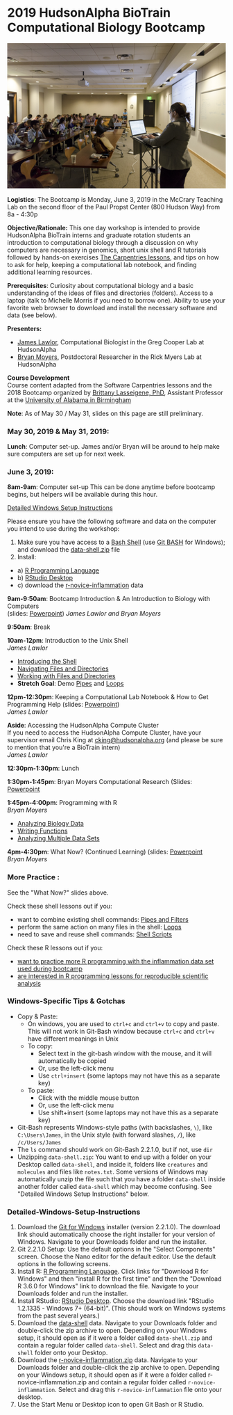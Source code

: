 # 2019 HudsonAlpha BioTrain Computational Biology Bootcamp
![2018 Bootcamp Photo](full-4.jpg)

**Logistics**: The Bootcamp is Monday, June 3, 2019 in the McCrary Teaching Lab on the second floor of the Paul Propst Center (800 Hudson Way) from 8a - 4:30p

**Objective/Rationale:** This one day workshop is intended to provide HudsonAlpha BioTrain interns and graduate rotation students an introduction to computational biology through a discussion on why computers are necessary in genomics, short unix shell and R tutorials followed by hands-on exercises [The Carpentries lessons](https://carpentries.org/), and tips on how to ask for help, keeping a computational lab notebook, and finding additional learning resources. 

**Prerequisites**: Curiosity about computational biology and a basic understanding of the ideas of files and directories (folders). Access to a laptop (talk to Michelle Morris if you need to borrow one). Ability to use your favorite web browser to download and install the necessary software and data (see below).

**Presenters:**
- [James Lawlor](mailto:jlawlor@hudsonalpha.org), Computational Biologist in the Greg Cooper Lab at HudsonAlpha
- [Bryan Moyers](mailto:bmoyers@hudsonalpha.org), Postdoctoral Researcher in the Rick Myers Lab at HudsonAlpha

**Course Development**  
Course content adapted from the Software Carpentries lessons and the 2018 Bootcamp organized by [Brittany Lasseigene, PhD](https://www.lasseigne.org), Assistant Professor at the [University of Alabama in Birmingham](https://www.uab.edu/home/)

**Note**: As of May 30 / May 31, slides on this page are still preliminary.

### May 30, 2019 & May 31, 2019:
**Lunch**: Computer set-up. James and/or Bryan will be around to help make sure computers are set up for next week.

### June 3, 2019:

**8am-9am**: Computer set-up This can be done anytime before bootcamp begins, but helpers will be available during this hour.

[Detailed Windows Setup Instructions](#detailed-windows-setup-instructions)

Please ensure you have the following software and data on the computer you intend to use during the workshop:
1. Make sure you have access to a [Bash Shell](http://swcarpentry.github.io/shell-novice/setup.html) (use [Git BASH](https://gitforwindows.org/) for Windows); and download the [data-shell.zip](http://swcarpentry.github.io/shell-novice/setup.html) file
2. Install: 
  * a) [R Programming Language](https://cloud.r-project.org/)
  * b) [RStudio Desktop](https://www.rstudio.com/products/rstudio/download/#download) 
  * c) download the [r-novice-inflammation](https://swcarpentry.github.io/r-novice-inflammation/setup.html) data


**9am-9:50am**: Bootcamp Introduction & An Introduction to Biology with Computers  
(slides: [Powerpoint](Biotrain-2019-Intro-Comp-Bio.pptx))
*James Lawlor and Bryan Moyers*

**9:50am**: Break

**10am-12pm**: Introduction to the Unix Shell  
*James Lawlor*

* [Introducing the Shell](http://swcarpentry.github.io/shell-novice/01-intro/)
* [Navigating Files and Directories](http://swcarpentry.github.io/shell-novice/02-filedir/)
* [Working with Files and Directories](http://swcarpentry.github.io/shell-novice/03-create/)
* **Stretch Goal**: Demo [Pipes](http://swcarpentry.github.io/shell-novice/04-pipefilter/index.html) and [Loops](http://swcarpentry.github.io/shell-novice/05-loop/index.html)

**12pm-12:30pm**: Keeping a Computational Lab Notebook & How to Get Programming Help  (slides: [Powerpoint](Lab-Notebook-and-Programming-Help.pptx))  
*James Lawlor*

**Aside**: Accessing the HudsonAlpha Compute Cluster  
If you need to access the HudsonAlpha Compute Cluster, have your supervisor email Chris King at [cking@hudsonalpha.org](mailto:cking@hudsonalpha.org) (and please be sure to mention that you're a BioTrain intern)  
*James Lawlor*

**12:30pm-1:30pm**: Lunch

**1:30pm-1:45pm**: Bryan Moyers Computational Research (Slides: [Powerpoint](Myers-Lab-Comp-Bio.pptx)

**1:45pm-4:00pm**: Programming with R  
*Bryan Moyers*

* [Analyzing Biology Data](http://swcarpentry.github.io/r-novice-inflammation/01-starting-with-data/)
* [Writing Functions](http://swcarpentry.github.io/r-novice-inflammation/02-func-R/)
* [Analyzing Multiple Data Sets](http://swcarpentry.github.io/r-novice-inflammation/03-loops-R/)

**4pm-4:30pm**: What Now? (Continued Learning) (slides: [Powerpoint](What-Now-Continued-Learning.pptx)  
*Bryan Moyers*


### More Practice :
See the "What Now?" slides above.

Check these shell lessons out if you:
* want to combine existing shell commands: [Pipes and Filters](http://swcarpentry.github.io/shell-novice/04-pipefilter/index.html)
* perform the same action on many files in the shell: [Loops](http://swcarpentry.github.io/shell-novice/05-loop/index.html)
* need to save and reuse shell commands: [Shell Scripts](http://swcarpentry.github.io/shell-novice/06-script/index.html)


Check these R lessons out if you:
* [want to practice more R programming with the inflammation data set used during bootcamp](http://swcarpentry.github.io/r-novice-inflammation/)
* [are interested in R programming lessons for reproducible scientific analysis](https://datacarpentry.org/lessons/)

### Windows-Specific Tips & Gotchas
* Copy & Paste:
  * On windows, you are used to `ctrl+c` and `ctrl+v` to copy and paste. This will not work in Git-Bash window because `ctrl+c` and `ctrl+v` have different meanings in Unix
  * To copy:
    * Select text in the git-bash window with the mouse, and it will automatically be copied
    * Or, use the left-click menu
    * Use `ctrl+insert` (some laptops may not have this as a separate key)
  * To paste:
    * Click with the middle mouse button
    * Or, use the left-click menu
    * Use shift+insert (some laptops may not have this as a separate key)
* Git-Bash represents Windows-style paths (with backslashes, `\`), like `C:\Users\James`, in the Unix style (with forward slashes, `/`), like `/c/Users/James`
* The `ls` command should work on Git-Bash 2.2.1.0, but if not, use `dir`
* Unzipping `data-shell.zip`: You want to end up with a folder on your Desktop called `data-shell`, and inside it, folders like `creatures` and `molecules` and files like `notes.txt`. Some versions of Windows may automatically unzip the file such that you have a folder `data-shell` inside another folder called `data-shell` which may become confusing. See "Detailed Windows Setup Instructions" below.

### Detailed-Windows-Setup-Instructions
1. Download the [Git for Windows](https://gitforwindows.org/) installer (version 2.2.1.0). The download link should automatically choose the right installer for your version of Windows. Navigate to your Downloads folder and run the installer.
2. Git 2.2.1.0 Setup: Use the default options in the "Select Components" screen. Choose the Nano editor for the default editor. Use the default options in the following screens.
3. Install R: [R Programming Language](https://cloud.r-project.org/). Click links for "Download R for Windows" and then "install R for the first time" and then the "Download R 3.6.0 for Windows" link to download the file. Navigate to your Downloads folder and run the installer.
4. Install RStudio: [RStudio Desktop](https://www.rstudio.com/products/rstudio/download/#download). Choose the download link "RStudio 1.2.1335 - Windows 7+ (64-bit)". (This should work on Windows systems from the past several years.)
5. Download the [data-shell](http://swcarpentry.github.io/shell-novice/data/data-shell.zip) data. Navigate to your Downloads folder and double-click the zip archive to open. Depending on your Windows setup, it should open as if it were a folder called `data-shell.zip` and contain a regular folder called `data-shell`. Select and drag this `data-shell` folder onto your Desktop. 
6. Download the [r-novice-inflammation.zip](https://swcarpentry.github.io/r-novice-inflammation/setup.html) data. Navigate to your Downloads folder and double-click the zip archive to open. Depending on your Windows setup, it should open as if it were a folder called r-novice-inflammation.zip and contain a regular folder called `r-novice-inflammation`. Select and drag this `r-novice-inflammation` file onto your desktop.
7. Use the Start Menu or Desktop icon to open Git Bash or R Studio. 


